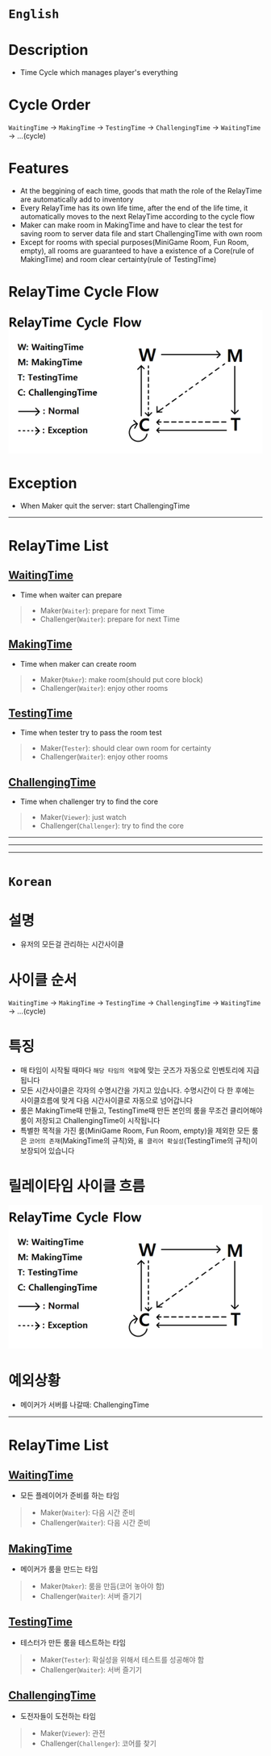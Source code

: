 # `English`
# Description
- Time Cycle which manages player's everything  

# Cycle Order
`WaitingTime` -> `MakingTime` -> `TestingTime` -> `ChallengingTime` -> `WaitingTime` -> ...(cycle)

# Features
- At the beggining of each time, goods that math the role of the RelayTime are automatically add to inventory
- Every RelayTime has its own life time, after the end of the life time, it automatically moves to the next RelayTime according to the cycle flow
- Maker can make room in MakingTime and have to clear the test for saving room to server data file and start ChallengingTime with own room
- Except for rooms with special purposes(MiniGame Room, Fun Room, empty), all rooms are guaranteed to have a existence of a Core(rule of MakingTime) and room clear certainty(rule of TestingTime)

# RelayTime Cycle Flow
![RelayTimeCycleFlow](https://github.com/worldbiomusic/RelayEscape/blob/main/imgs/RelayTimeCycleFlow.png)

# Exception
- When Maker quit the server: start ChallengingTime
-----
# RelayTime List
## [WaitingTime](WaitingTime.md)
- Time when waiter can prepare
> - Maker(`Waiter`): prepare for next Time
> - Challenger(`Waiter`): prepare for next Time

## [MakingTime](MakingTime.md)
- Time when maker can create room
> - Maker(`Maker`): make room(should put core block)
> - Challenger(`Waiter`): enjoy other rooms

## [TestingTime](TestingTime.md)
- Time when tester try to pass the room test
> - Maker(`Tester`): should clear own room for certainty
> - Challenger(`Waiter`): enjoy other rooms

## [ChallengingTime](ChallengingTime.md)
- Time when challenger try to find the core
> - Maker(`Viewer`): just watch
> - Challenger(`Challenger`): try to find the core
---------------------------------------------------------------------------------------------------------------------
---------------------------------------------------------------------------------------------------------------------
---------------------------------------------------------------------------------------------------------------------
# `Korean`
# 설명
- 유저의 모든걸 관리하는 시간사이클

# 사이클 순서
`WaitingTime` -> `MakingTime` -> `TestingTime` -> `ChallengingTime` -> `WaitingTime` -> ...(cycle)

# 특징
- 매 타임이 시작될 때마다 `해당 타임의 역할`에 맞는 굿즈가 자동으로 인벤토리에 지급됩니다
- 모든 시간사이클은 각자의 수명시간을 가지고 있습니다. 수명시간이 다 한 후에는 사이클흐름에 맞게 다음 시간사이클로 자동으로 넘어갑니다
- 룸은 MakingTime때 만들고, TestingTime때 만든 본인의 룸을 무조건 클리어해야 룸이 저장되고 ChallengingTime이 시작됩니다
- 특별한 목적을 가진 룸(MiniGame Room, Fun Room, empty)을 제외한 모든 룸은 `코어의 존재`(MakingTime의 규칙)와, `룸 클리어 확실성`(TestingTime의 규칙)이 보장되어 있습니다

# 릴레이타임 사이클 흐름
![RelayTimeCycleFlow](https://github.com/worldbiomusic/RelayEscape/blob/main/imgs/RelayTimeCycleFlow.png)

# 예외상황
- 메이커가 서버를 나갈때: ChallengingTime 
-----
# RelayTime List
## [WaitingTime](WaitingTime.md)
- 모든 플레이어가 준비를 하는 타임
> - Maker(`Waiter`): 다음 시간 준비
> - Challenger(`Waiter`): 다음 시간 준비

## [MakingTime](MakingTime.md)
- 메이커가 룸을 만드는 타임
> - Maker(`Maker`): 룸을 만듬(코어 놓아야 함)
> - Challenger(`Waiter`): 서버 즐기기

## [TestingTime](TestingTime.md)
- 테스터가 만든 룸을 테스트하는 타임
> - Maker(`Tester`): 확실성을 위해서 테스트를 성공해야 함
> - Challenger(`Waiter`): 서버 즐기기

## [ChallengingTime](ChallengingTime.md)
- 도전자들이 도전하는 타임
> - Maker(`Viewer`): 관전
> - Challenger(`Challenger`): 코어를 찾기



